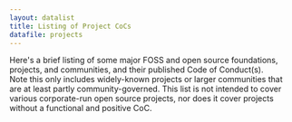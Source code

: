 ```yaml
---
layout: datalist
title: Listing of Project CoCs
datafile: projects
---
```


Here's a brief listing of some major FOSS and open source foundations, 
projects, and communities, and their published Code of Conduct(s).  
Note this only includes widely-known projects or larger communities 
that are at least partly community-governed.  This list is not intended 
to cover various corporate-run open source projects, nor does it cover 
projects without a functional and positive CoC.

 
